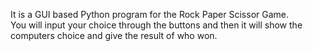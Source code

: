 It is a GUI based Python program for the Rock Paper Scissor Game.<br />
You will input your choice through the buttons and then it will show the computers choice and give the result of who won.
